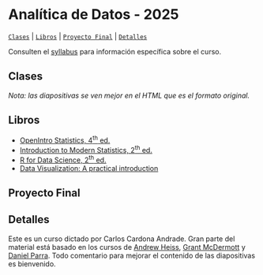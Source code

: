 # Analítica de Datos - 2025

[`Clases`](#clases) | [`Libros`](#libros) | [`Proyecto Final`](#proyectofinal) | [`Detalles`](#detalles)   

Consulten el [syllabus](https://rawcdn.githack.com/ccardonaandrade/analitica_2025/51e6ac9dd7cfc8ae96a8ce3692ed1692daf790eb/syllabus/syllabus.pdf) para información específica sobre el curso.

## Clases 

*Nota: las diapositivas se ven mejor en el HTML que es el formato original.*

## Libros 

- [OpenIntro Statistics, 4<sup>th</sup> ed.](https://www.openintro.org/book/os/)
- [Introduction to Modern Statistics, 2<sup>th</sup> ed.](https://openintro-ims.netlify.app/)
- [R for Data Science, 2<sup>th</sup> ed.](https://r4ds.hadley.nz/)
- [Data Visualization: A practical introduction](https://socviz.co/)

## Proyecto Final 

## Detalles 
Este es un curso dictado por Carlos Cardona Andrade. Gran parte del material está basado en los cursos de [Andrew Heiss](https://evalsp24.classes.andrewheiss.com/), [Grant McDermott](https://github.com/uo-ec607/lectures) y [Daniel Parra](https://danielfparra.github.io/). Todo comentario para mejorar el contenido de las diapositivas es bienvenido.
